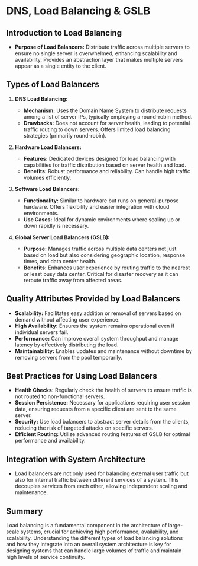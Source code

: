 # DNS, Load Balancing & GSLB

## Introduction to Load Balancing

- **Purpose of Load Balancers:** Distribute traffic across multiple servers to ensure no single server is overwhelmed, enhancing scalability and availability. Provides an abstraction layer that makes multiple servers appear as a single entity to the client.

## Types of Load Balancers

1. **DNS Load Balancing:**

   - **Mechanism:** Uses the Domain Name System to distribute requests among a list of server IPs, typically employing a round-robin method.
   - **Drawbacks:** Does not account for server health, leading to potential traffic routing to down servers. Offers limited load balancing strategies (primarily round-robin).

2. **Hardware Load Balancers:**

   - **Features:** Dedicated devices designed for load balancing with capabilities for traffic distribution based on server health and load.
   - **Benefits:** Robust performance and reliability. Can handle high traffic volumes efficiently.

3. **Software Load Balancers:**

   - **Functionality:** Similar to hardware but runs on general-purpose hardware. Offers flexibility and easier integration with cloud environments.
   - **Use Cases:** Ideal for dynamic environments where scaling up or down rapidly is necessary.

4. **Global Server Load Balancers (GSLB):**
   - **Purpose:** Manages traffic across multiple data centers not just based on load but also considering geographic location, response times, and data center health.
   - **Benefits:** Enhances user experience by routing traffic to the nearest or least busy data center. Critical for disaster recovery as it can reroute traffic away from affected areas.

## Quality Attributes Provided by Load Balancers

- **Scalability:** Facilitates easy addition or removal of servers based on demand without affecting user experience.
- **High Availability:** Ensures the system remains operational even if individual servers fail.
- **Performance:** Can improve overall system throughput and manage latency by effectively distributing the load.
- **Maintainability:** Enables updates and maintenance without downtime by removing servers from the pool temporarily.

## Best Practices for Using Load Balancers

- **Health Checks:** Regularly check the health of servers to ensure traffic is not routed to non-functional servers.
- **Session Persistence:** Necessary for applications requiring user session data, ensuring requests from a specific client are sent to the same server.
- **Security:** Use load balancers to abstract server details from the clients, reducing the risk of targeted attacks on specific servers.
- **Efficient Routing:** Utilize advanced routing features of GSLB for optimal performance and availability.

## Integration with System Architecture

- Load balancers are not only used for balancing external user traffic but also for internal traffic between different services of a system. This decouples services from each other, allowing independent scaling and maintenance.

## Summary

Load balancing is a fundamental component in the architecture of large-scale systems, crucial for achieving high performance, availability, and scalability. Understanding the different types of load balancing solutions and how they integrate into an overall system architecture is key for designing systems that can handle large volumes of traffic and maintain high levels of service continuity.
